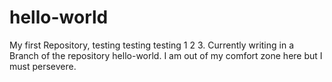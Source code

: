 # hello-world
My first Repository, testing testing testing 1 2 3. 
Currently writing in a Branch of the repository hello-world. I am out of my comfort zone here but I must persevere. 
